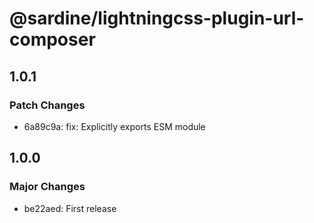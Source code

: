 # @sardine/lightningcss-plugin-url-composer

## 1.0.1

### Patch Changes

- 6a89c9a: fix: Explicitly exports ESM module

## 1.0.0

### Major Changes

- be22aed: First release
